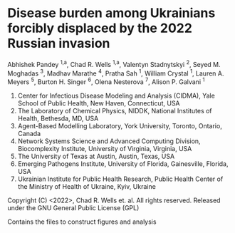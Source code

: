 # Disease burden among Ukrainians forcibly displaced by the 2022 Russian invasion 

Abhishek Pandey <sup>1,a</sup>, Chad R. Wells <sup>1,a</sup>, Valentyn Stadnytskyi <sup>2</sup>, Seyed M. Moghadas <sup>3</sup>, Madhav Marathe <sup>4</sup>, Pratha Sah <sup>1</sup>, William Crystal <sup>1</sup>, Lauren A. Meyers <sup>5</sup>, Burton H. Singer <sup>6</sup>, Olena Nesterova <sup>7</sup>, Alison P. Galvani <sup>1</sup>

1. Center for Infectious Disease Modeling and Analysis (CIDMA), Yale School of Public Health, New Haven, Connecticut, USA
2. The Laboratory of Chemical Physics, NIDDK, National Institutes of Health, Bethesda, MD, USA 
3. Agent-Based Modelling Laboratory, York University, Toronto, Ontario, Canada
4. Network Systems Science and Advanced Computing Division, Biocomplexity Institute, University of Virginia, Virginia, USA
5. The University of Texas at Austin, Austin, Texas, USA
6. Emerging Pathogens Institute, University of Florida, Gainesville, Florida, USA
7. Ukrainian Institute for Public Health Research, Public Health Center of the Ministry of Health of Ukraine, Kyiv, Ukraine

 Copyright (C) <2022>, Chad R. Wells et. al. All rights reserved. Released under the GNU General Public License (GPL)


Contains the files to construct figures and analysis
